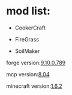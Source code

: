 mod list:
================
* CookerCraft

* FireGrass

* SoilMaker

forge version:[9.10.0.789](http://adf.ly/673885/http://files.minecraftforge.net/minecraftforge/minecraftforge-src-1.6.2-9.10.0.789.zip)

mcp version:[8.04](http://mcp.ocean-labs.de/download.php?view.1)

minecraft version:[1.6.2](www.minecraft.net)
